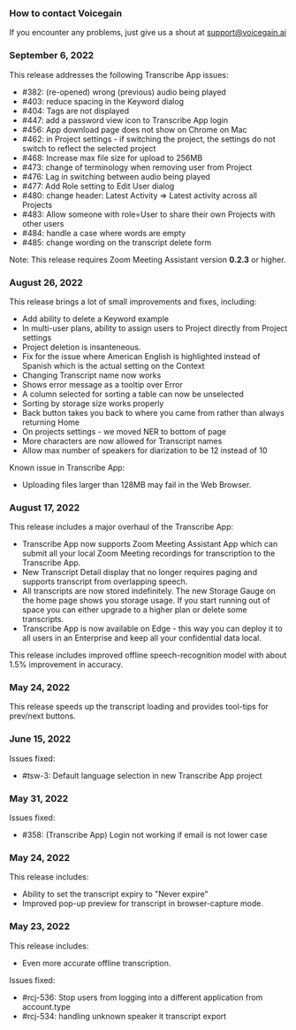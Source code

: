 ### How to contact Voicegain

If you encounter any problems, just give us a shout at support@voicegain.ai

### September 6, 2022

This release addresses the following Transcribe App issues:
* #382: (re-opened) wrong (previous) audio being played
* #403: reduce spacing in the Keyword dialog
* #404: Tags are not displayed
* #447: add a password view icon to Transcribe App login
* #456: App download page does not show on Chrome on Mac
* #462: in Project settings - if switching the project, the settings do not switch to reflect the selected project
* #468: Increase max file size for upload to 256MB
* #473: change of terminology when removing user from Project
* #476: Lag in switching between audio being played
* #477: Add Role setting to Edit User dialog
* #480: change header: Latest Activity => Latest activity across all Projects
* #483: Allow someone with role=User to share their own Projects with other users
* #484: handle a case where words are empty
* #485: change wording on the transcript delete form

Note: This release requires Zoom Meeting Assistant version **0.2.3** or higher.

### August 26, 2022

This release brings a lot of small improvements and fixes, including:
* Add ability to delete a Keyword example
* In multi-user plans, ability to assign users to Project directly from Project settings
* Project deletion is insanteneous.
* Fix for the issue where American English is highlighted instead of Spanish which is the actual setting on the Context
* Changing Transcript name now works
* Shows error message as a tooltip over Error
* A column selected for sorting a table can now be unselected
* Sorting by storage size works properly
* Back button takes you back to where you came from rather than always returning Home
* On projects settings - we moved NER to bottom of page
* More characters are now allowed for Transcript names
* Allow max number of speakers for diarization to be 12 instead of 10

Known issue in Transcribe App:
* Uploading files larger than 128MB may fail in the Web Browser.

### August 17, 2022

This release includes a major overhaul of the Transcribe App:
* Transcribe App now supports Zoom Meeting Assistant App which can submit all your local Zoom Meeting recordings for transcription to the Transcribe App.
* New Transcript Detail display that no longer requires paging and supports transcript from overlapping speech.
* All transcripts are now stored indefinitely. The new Storage Gauge on the home page shows you storage usage. If you start running out of space you can either upgrade to a higher plan or delete some transcripts.
* Transcribe App is now available on Edge - this way you can deploy it to all users in an Enterprise and keep all your confidential data local.

This release includes improved offline speech-recognition model with about 1.5% improvement in accuracy.

### May 24, 2022

This release speeds up the transcript loading and provides tool-tips for prev/next buttons.

### June 15, 2022

Issues fixed:
* #tsw-3: Default language selection in new Transcribe App project

### May 31, 2022

Issues fixed:
* #358: (Transcribe App) Login not working if email is not lower case

### May 24, 2022

This release includes:
* Ability to set the transcript expiry to "Never expire"
* Improved pop-up preview for transcript in browser-capture mode.

### May 23, 2022

This release includes:
* Even more accurate offline transcription.

Issues fixed:
* #rcj-536: Stop users from logging into a different application from account.type
* #rcj-534: handling unknown speaker it transcript export


































 














































